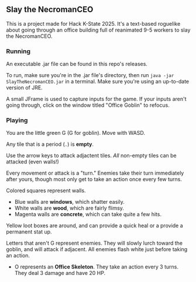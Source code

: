## Slay the NecromanCEO
This is a project made for Hack K-State 2025. It's a text-based roguelike about going through an office building full of reanimated 9-5 workers to slay the NecromanCEO.

### Running
An executable .jar file can be found in this repo's releases. 

To run, make sure you're in the .jar file's directory, then run `java -jar SlayTheNecromanCEO.jar` in a terminal. Make sure you're using an up-to-date version of JRE.

A small JFrame is used to capture inputs for the game. If your inputs aren't going through, click on the window titled "Office Goblin" to refocus.

### Playing

You are the little green G (G for goblin). Move with WASD.

Any tile that is a period (`.`) is **empty**.

Use the arrow keys to attack adjactent tiles. *All* non-empty tiles can be attacked (even walls!)

Every movement or attack is a "turn." Enemies take their turn immediately after yours, though most only get to take an action once every few turns.

Colored squares represent walls. 
- Blue walls are **windows**, which shatter easily. 
- White walls are **wood**, which are fairly flimsy. 
- Magenta walls are **concrete**, which can take quite a few hits.

Yellow loot boxes are around, and can provide a quick heal or a provide a permanent stat up.

Letters that aren't G represent enemies. They will slowly lurch toward the goblin, and will attack if adjacent. All enemies flash white just before taking an action.

- O represents an **Office Skeleton**. They take an action every 3 turns. They deal 3 damage and have 20 HP.